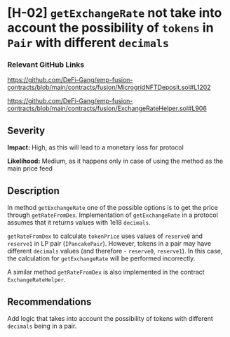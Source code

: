 # [H-02] `getExchangeRate` not take into account the possibility of `tokens` in `Pair` with different `decimals`

### Relevant GitHub Links

https://github.com/DeFi-Gang/emp-fusion-contracts/blob/main/contracts/fusion/MicrogridNFTDeposit.sol#L1202

https://github.com/DeFi-Gang/emp-fusion-contracts/blob/main/contracts/fusion/ExchangeRateHelper.sol#L906

## Severity

**Impact:**
High, as this will lead to a monetary loss for protocol

**Likelihood:**
Medium, as it happens only in case of using the method as the main price feed

## Description

In method `getExchangeRate` one of the possible options is to get the price through `getRateFromDex`. Implementation of `getExchangeRate` in a protocol assumes that it returns values with 1e18 `decimals`.

`getRateFromDex` to calculate `tokenPrice` uses values of `reserve0` and `reserve1` in LP pair (`IPancakePair`).
However, tokens in a pair may have different `decimals` values (and therefore - `reserve0`, `reserve1`). In this case, the calculation for `getExchangeRate` will be performed incorrectly.

A similar method `getRateFromDex` is also implemented in the contract `ExchangeRateHelper`.

## Recommendations

Add logic that takes into account the possibility of tokens with different `decimals` being in a pair.
